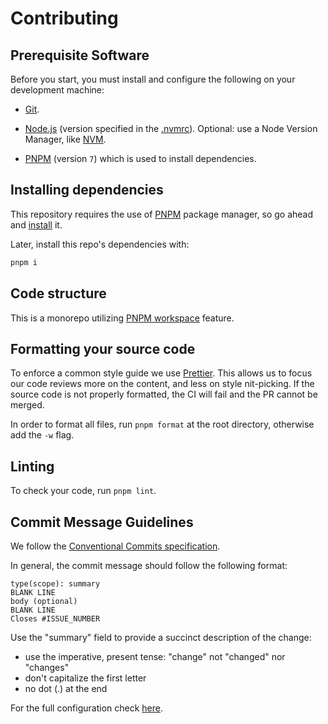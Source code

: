 # Contributing

## Prerequisite Software

Before you start, you must install and configure the following on your development machine:

- [Git](http://git-scm.com).

- [Node.js](https://nodejs.org) (version specified in the [.nvmrc](.nvmrc)). Optional: use a Node Version Manager, like [NVM](https://github.com/nvm-sh/nvm).

- [PNPM](https://pnpm.io) (version `7`) which is used to install dependencies.

## Installing dependencies

This repository requires the use of [PNPM](https://pnpm.io) package manager, so go ahead and [install](https://pnpm.io/installation) it.

Later, install this repo's dependencies with:

```bash
pnpm i
```

## Code structure

This is a monorepo utilizing [PNPM workspace](https://pnpm.io/workspaces) feature.

## Formatting your source code

To enforce a common style guide we use [Prettier](https://prettier.io). This allows us to focus our code reviews more on the content, and less on style nit-picking.
If the source code is not properly formatted, the CI will fail and the PR cannot be merged.

In order to format all files, run `pnpm format` at the root directory, otherwise add the `-w` flag.

## Linting

To check your code, run `pnpm lint`.

## Commit Message Guidelines

We follow the [Conventional Commits specification](https://www.conventionalcommits.org).

In general, the commit message should follow the following format:

```
type(scope): summary
BLANK LINE
body (optional)
BLANK LINE
Closes #ISSUE_NUMBER
```

Use the "summary" field to provide a succinct description of the change:

- use the imperative, present tense: "change" not "changed" nor "changes"
- don't capitalize the first letter
- no dot (.) at the end

For the full configuration check [here](commitlint.config.cjs).
